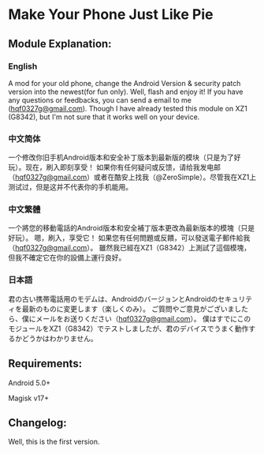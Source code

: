# Make Your Phone Just Like Pie

## Module Explanation:
### English
A mod for your old phone, change the Android Version & security patch version into the newest(for fun only). Well, flash and enjoy it!
If you have any questions or feedbacks, you can send a email to me (hqf0327g@gmail.com). Though I have already tested this module on XZ1 (G8342), but I'm not sure that it works well on your device.

### 中文简体
一个修改你旧手机Android版本和安全补丁版本到最新版的模块（只是为了好玩）。现在，刷入即刻享受！
如果你有任何疑问或反馈，请给我发电邮（hqf0327g@gmail.com）或者在酷安上找我（@ZeroSimple）。尽管我在XZ1上测试过，但是这并不代表你的手机能用。

### 中文繁體
一个將您的移動電話的Android版本和安全補丁版本更改為最新版本的模塊（只是好玩）。 嗯，刷入，享受它！
如果您有任何問題或反饋，可以發送電子郵件給我（hqf0327g@gmail.com）。 雖然我已經在XZ1（G8342）上測試了這個模塊，但我不確定它在你的設備上運行良好。

### 日本語
君の古い携帯電話用のモデムは、AndroidのバージョンとAndroidのセキュリティを最新のものに変更します（楽しくのみ）。
ご質問やご意見がございましたら、僕にメールをお送りください（hqf0327g@gmail.com）。 僕はすでにこのモジュールをXZ1（G8342）でテストしましたが、君のデバイスでうまく動作するかどうかはわかりません。

## Requirements:
Android 5.0+ 

Magisk v17+

## Changelog: 
Well, this is the first version.
